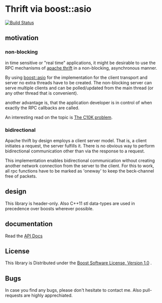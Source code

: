 # Thrift via boost::asio

[![Build Status](https://travis-ci.org/beschulz/thrift_asio.svg?branch=master)](https://travis-ci.org/beschulz/thrift_asio)

## motivation

### non-blocking
in time sensitive or "real time" applications, it might be desirable to use the RPC mechanisms of
[apache thrift](https://thrift.apache.org/) in a non-blocking, asynchronous manner.

By using [boost::asio](http://www.boost.org/doc/libs/release/libs/asio/) for the implementation for the client
transport and server no extra threads have to be created. The non-blocking server can serve multiple clients and can
be polled/updated from the main thread (or any other thread that is convenient).

another advantage is, that the application developer is in control of when exactly the RPC callbacks are called.

An interesting read on the topic is [The C10K problem](http://www.kegel.com/c10k.html).

### bidirectional

Apache thrift by design employs a client server model. That is, a client initiates a request, the server fulfills it.
There is no obvious way to perform bidirectional communication other than via the response to a request.

This implementation enables bidirectional communication without creating another network connection from the server to
the client. For this to work, all rpc functions have to be marked as 'oneway' to keep the beck-channel free of packets.

## design

This library is header-only. Also C++11 stl data-types are used in precedence over boosts wherever possible.

## documentation

Read the [API Docs](http://beschulz.github.io/thrift_asio/)

## License

This library is Distributed under the [Boost Software License, Version 1.0](http://www.boost.org/LICENSE_1_0.txt) .

## Bugs

In case you find any bugs, please don't hesitate to contact me. Also pull-requests are highly apprechiated.
